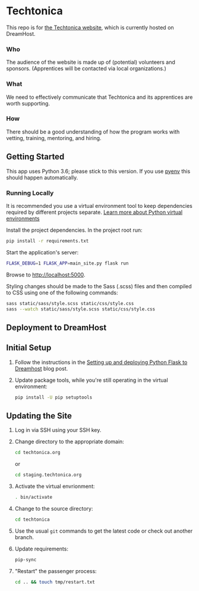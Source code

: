 # Techtonica

This repo is for [the Techtonica website](http://techtonica.org), which is currently hosted on DreamHost.

### Who

The audience of the website is made up of (potential) volunteers and sponsors. (Apprentices will be contacted via local organizations.)

### What

We need to effectively communicate that Techtonica and its apprentices are worth supporting.

### How

There should be a good understanding of how the program works with vetting, training, mentoring, and hiring.

## Getting Started

This app uses Python 3.6; please stick to this version. If you use [pyenv](https://github.com/pyenv/pyenv) this should happen automatically.

### Running Locally

It is recommended you use a virtual environment tool to keep dependencies
required by different projects separate. [Learn more about Python virtual
environments](http://docs.python-guide.org/en/latest/dev/virtualenvs/)

Install the project dependencies. In the project root run:

```sh
pip install -r requirements.txt
```

Start the application's server:

```sh
FLASK_DEBUG=1 FLASK_APP=main_site.py flask run
```

Browse to <http://localhost:5000>.

Styling changes should be made to the Sass (.scss) files and then compiled to CSS using one of the following commands:

```sh
sass static/sass/style.scss static/css/style.css
sass --watch static/sass/style.scss static/css/style.css
```

## Deployment to DreamHost

## Initial Setup

1.  Follow the instructions in the [Setting up and deploying Python Flask to
    Dreamhost](https://mattcarrier.com/flask-dreamhost-setup/) blog post.

1.  Update package tools, while you're still operating in the virtual
    environment:

    ```sh
    pip install -U pip setuptools
    ```

## Updating the Site

1.  Log in via SSH using your SSH key.

1.  Change directory to the appropriate domain:

    ```sh
    cd techtonica.org
    ```

    or

    ```sh
    cd staging.techtonica.org
    ```

1.  Activate the virtual envrionment:

    ```sh
    . bin/activate
    ```

1.  Change to the source directory:

    ```sh
    cd techtonica
    ```

1.  Use the usual `git` commands to get the latest code or check out another
    branch.

1.  Update requirements:

    ```sh
    pip-sync
    ```

1.  "Restart" the passenger process:

    ```sh
    cd .. && touch tmp/restart.txt
    ```
